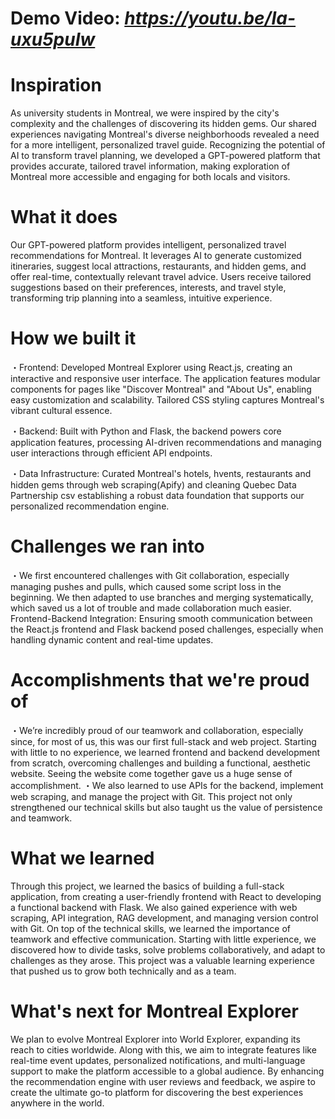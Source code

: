 # Demo Video: _https://youtu.be/Ia-uxu5puIw_

# Inspiration
As university students in Montreal, we were inspired by the city's complexity and the challenges of discovering its hidden gems. Our shared experiences navigating Montreal's diverse neighborhoods revealed a need for a more intelligent, personalized travel guide. Recognizing the potential of AI to transform travel planning, we developed a GPT-powered platform that provides accurate, tailored travel information, making exploration of Montreal more accessible and engaging for both locals and visitors.

# What it does
Our GPT-powered platform provides intelligent, personalized travel recommendations for Montreal. It leverages AI to generate customized itineraries, suggest local attractions, restaurants, and hidden gems, and offer real-time, contextually relevant travel advice. Users receive tailored suggestions based on their preferences, interests, and travel style, transforming trip planning into a seamless, intuitive experience.

# How we built it
・Frontend: Developed Montreal Explorer using React.js, creating an interactive and responsive user interface. The application features modular components for pages like "Discover Montreal" and "About Us", enabling easy customization and scalability. Tailored CSS styling captures Montreal's vibrant cultural essence.

・Backend: Built with Python and Flask, the backend powers core application features, processing AI-driven recommendations and managing user interactions through efficient API endpoints.

・Data Infrastructure: Curated Montreal's hotels, hvents, restaurants and hidden gems through web scraping(Apify) and cleaning Quebec Data Partnership csv establishing a robust data foundation that supports our personalized recommendation engine.

# Challenges we ran into
・We first encountered challenges with Git collaboration, especially managing pushes and pulls, which caused some script loss in the beginning. We then adapted to use branches and merging systematically, which saved us a lot of trouble and made collaboration much easier.
Frontend-Backend Integration: Ensuring smooth communication between the React.js frontend and Flask backend posed challenges, especially when handling dynamic content and real-time updates.

# Accomplishments that we're proud of
・We’re incredibly proud of our teamwork and collaboration, especially since, for most of us, this was our first full-stack and web project. Starting with little to no experience, we learned frontend and backend development from scratch, overcoming challenges and building a functional, aesthetic website. Seeing the website come together gave us a huge sense of accomplishment.
・We also learned to use APIs for the backend, implement web scraping, and manage the project with Git. This project not only strengthened our technical skills but also taught us the value of persistence and teamwork.

# What we learned
Through this project, we learned the basics of building a full-stack application, from creating a user-friendly frontend with React to developing a functional backend with Flask. We also gained experience with web scraping, API integration, RAG development, and managing version control with Git.
On top of the technical skills, we learned the importance of teamwork and effective communication. Starting with little experience, we discovered how to divide tasks, solve problems collaboratively, and adapt to challenges as they arose. This project was a valuable learning experience that pushed us to grow both technically and as a team.

# What's next for Montreal Explorer
We plan to evolve Montreal Explorer into World Explorer, expanding its reach to cities worldwide. Along with this, we aim to integrate features like real-time event updates, personalized notifications, and multi-language support to make the platform accessible to a global audience. By enhancing the recommendation engine with user reviews and feedback, we aspire to create the ultimate go-to platform for discovering the best experiences anywhere in the world.
